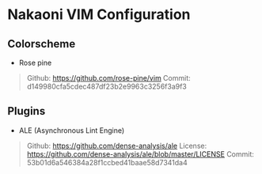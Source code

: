 # Nakaoni VIM Configuration

## Colorscheme
- Rose pine
> Github: https://github.com/rose-pine/vim
> Commit: d149980cfa5cdec487df23b2e9963c3256f3a9f3

## Plugins

- ALE (Asynchronous Lint Engine)
> Github: https://github.com/dense-analysis/ale
> License: https://github.com/dense-analysis/ale/blob/master/LICENSE
> Commit: 53b01d6a546384a28f1ccbed41baae58d7341da4
